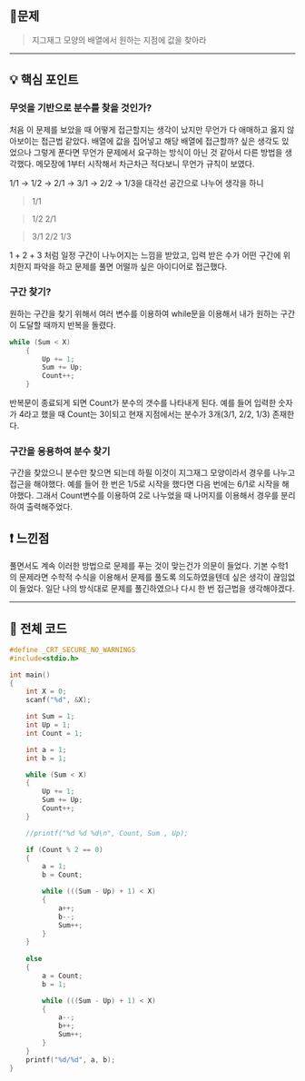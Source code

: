 ## 📑문제
> 지그재그 모양의 배열에서 원하는 지점에 값을 찾아라

* * *
## 💡 핵심 포인트
### 무엇을 기반으로 분수를 찾을 것인가?
처음 이 문제를 보았을 때 어떻게 접근할지는 생각이 났지만 무언가 다 애매하고 옳지 않아보이는 접근법 같았다. 배열에 값을 집어넣고 해당 배열에 접근할까? 싶은 생각도 있었으나 그렇게 푼다면 무언가 문제에서 요구하는 방식이 아닌 것 같아서 다른 방법을 생각했다. 메모장에 1부터 시작해서 차근차근 적다보니 무언가 규칙이 보였다. 

1/1 → 1/2 → 2/1 → 3/1 → 2/2 → 1/3을 대각선 공간으로 나누어 생각을 하니 

> 1/1

> 1/2
2/1

> 3/1
2/2
1/3

1 + 2 + 3 처럼 일정 구간이 나누어지는 느낌을 받았고, 입력 받은 수가 어떤 구간에 위치한지 파악을 하고 문제를 풀면 어떨까 싶은 아이디어로 접근했다.

### 구간 찾기?
원하는 구간을 찾기 위해서 여러 변수를 이용하여 while문을 이용해서 내가 원하는 구간이 도달할 때까지 반복을 돌렸다.
```c
while (Sum < X)
	{
		Up += 1;
		Sum += Up;
		Count++;
	}
```
반복문이 종료되게 되면 Count가 분수의 갯수를 나타내게 된다. 예를 들어 입력한 숫자가 4라고 했을 때 Count는 3이되고 현재 지점에서는 분수가 3개(3/1, 2/2, 1/3) 존재한다. 

### 구간을 응용하여 분수 찾기
구간을 찾았으니 분수만 찾으면 되는데 하필 이것이 지그재그 모양이라서 경우를 나누고 접근을 해야했다. 예를 들어 한 번은 1/5로 시작을 했다면 다음 번에는 6/1로 시작을 해야했다. 그래서 Count변수를 이용하여 2로 나누었을 때 나머지를 이용해서 경우를 분리하여 출력해주었다.


## ❗ 느낀점
풀면서도 계속 이러한 방법으로 문제를 푸는 것이 맞는건가 의문이 들었다.
기본 수학1 의 문제라면 수학적 수식을 이용해서 문제를 풀도록 의도하였을텐데 싶은 생각이 끊임없이 들었다. 일단 나의 방식대로 문제를 풀긴하였으나 다시 한 번 접근법을 생각해야겠다.
_ _ _
## **🧾 전체 코드**
```c
#define _CRT_SECURE_NO_WARNINGS 
#include<stdio.h>

int main()
{
	int X = 0;
	scanf("%d", &X);

	int Sum = 1;
	int Up = 1;
	int Count = 1;

	int a = 1;
	int b = 1;

	while (Sum < X)
	{
		Up += 1;
		Sum += Up;
		Count++;
	}

	//printf("%d %d %d\n", Count, Sum , Up);

	if (Count % 2 == 0)
	{
		a = 1;
		b = Count;

		while (((Sum - Up) + 1) < X)
		{
			a++;
			b--;
			Sum++;
		}
	}
	
	else
	{
		a = Count;
		b = 1;

		while (((Sum - Up) + 1) < X)
		{
			a--;
			b++;
			Sum++;
		}
	}
	printf("%d/%d", a, b);
}

```